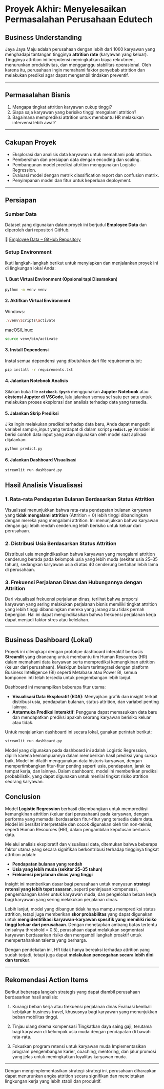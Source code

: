# Proyek Akhir: Menyelesaikan Permasalahan Perusahaan Edutech

## Business Understanding

Jaya Jaya Maju adalah perusahaan dengan lebih dari 1000 karyawan yang menghadapi tantangan tingginya **attrition rate** (karyawan yang keluar). Tingginya attrition ini berpotensi meningkatkan biaya rekrutmen, menurunkan produktivitas, dan mengganggu stabilitas operasional. Oleh karena itu, perusahaan ingin memahami faktor penyebab attrition dan melakukan prediksi agar dapat mengambil tindakan preventif.

---

## Permasalahan Bisnis

1. Mengapa tingkat attrition karyawan cukup tinggi?  
2. Siapa saja karyawan yang berisiko tinggi mengalami attrition?  
3. Bagaimana memprediksi attrition untuk membantu HR melakukan intervensi lebih awal?

---

## Cakupan Proyek

- Eksplorasi dan analisis data karyawan untuk memahami pola attrition.  
- Pembersihan dan persiapan data dengan encoding dan scaling.  
- Pembangunan model prediksi attrition menggunakan Logistic Regression.  
- Evaluasi model dengan metrik classification report dan confusion matrix.  
- Penyimpanan model dan fitur untuk keperluan deployment.

---

## Persiapan

### Sumber Data  
Dataset yang digunakan dalam proyek ini berjudul **Employee Data** dan diperoleh dari repositori GitHub.

🔗 [Employee Data – GitHub Repository](https://github.com/dicodingacademy/dicoding_dataset/tree/main/employee)

### Setup Environment  
Ikuti langkah-langkah berikut untuk menyiapkan dan menjalankan proyek ini di lingkungan lokal Anda:

#### 1. Buat Virtual Environment (Opsional tapi Disarankan)
```bash
python -m venv venv
```
#### 2. Aktifkan Virtual Environment
Windows:
```bash
.\venv\Scripts\activate
```
macOS/Linux:
```bash
source venv/bin/activate
```
#### 3. Install Dependensi
Instal semua dependensi yang dibutuhkan dari file requirements.txt:
```bash
pip install -r requirements.txt
```
#### 4. Jalankan Notebook Analisis
Silakan buka file **`notebook.ipynb`** menggunakan **Jupyter Notebook** atau **ekstensi Jupyter di VSCode**, lalu jalankan semua sel satu per satu untuk melakukan proses eksplorasi dan analisis terhadap data yang tersedia.

#### 5. Jalankan Skrip Prediksi
Jika ingin melakukan prediksi terhadap data baru, Anda dapat mengedit variabel sample_input yang terdapat di dalam script **`predict.py`** Variabel ini berisi contoh data input yang akan digunakan oleh model saat aplikasi dijalankan.
```bash
python predict.py
```
#### 6. Jalankan Dashboard Visualisasi
```bash
streamlit run dashboard.py
```

## Hasil Analisis Visualisasi

### 1. Rata-rata Pendapatan Bulanan Berdasarkan Status Attrition

Visualisasi menunjukkan bahwa rata-rata pendapatan bulanan karyawan yang **tidak mengalami attrition** (Attrition = 0) lebih tinggi dibandingkan dengan mereka yang mengalami attrition. Ini menunjukkan bahwa karyawan dengan gaji lebih rendah cenderung lebih berisiko untuk keluar dari perusahaan.

### 2. Distribusi Usia Berdasarkan Status Attrition

Distribusi usia mengindikasikan bahwa karyawan yang mengalami attrition cenderung berada pada kelompok usia yang lebih muda (sekitar usia 25–35 tahun), sedangkan karyawan usia di atas 40 cenderung bertahan lebih lama di perusahaan.

### 3. Frekuensi Perjalanan Dinas dan Hubungannya dengan Attrition

Dari visualisasi frekuensi perjalanan dinas, terlihat bahwa proporsi karyawan yang sering melakukan perjalanan bisnis memiliki tingkat attrition yang lebih tinggi dibandingkan mereka yang jarang atau tidak pernah bepergian. Hal ini dapat mengindikasikan bahwa frekuensi perjalanan kerja dapat menjadi faktor stres atau kelelahan.

---

## Business Dashboard (Lokal)

Proyek ini dilengkapi dengan prototipe dashboard interaktif berbasis **Streamlit** yang dirancang untuk membantu tim Human Resources (HR) dalam memahami data karyawan serta memprediksi kemungkinan attrition (keluar dari perusahaan). Meskipun belum terintegrasi dengan platform Business Intelligence (BI) seperti Metabase atau Power BI, semua komponen inti telah tersedia untuk pengembangan lebih lanjut.

Dashboard ini menampilkan beberapa fitur utama:

- **Visualisasi Data Eksploratif (EDA)**: Menyajikan grafik dan insight terkait distribusi usia, pendapatan bulanan, status attrition, dan variabel penting lainnya.
- **Antarmuka Prediksi Interaktif**: Pengguna dapat memasukkan data baru dan mendapatkan prediksi apakah seorang karyawan berisiko keluar atau tidak.

Untuk menjalankan dashboard ini secara lokal, gunakan perintah berikut:

```bash
streamlit run dashboard.py
``` 
Model yang digunakan pada dashboard ini adalah Logistic Regression, dipilih karena kemampuannya dalam memberikan hasil prediksi yang cukup baik. Model ini dilatih menggunakan data historis karyawan, dengan mempertimbangkan fitur-fitur penting seperti usia, pendapatan, jarak ke tempat kerja, dan lainnya. Dalam dashboard, model ini memberikan prediksi probabilistik, yang dapat digunakan untuk menilai tingkat risiko attrition seorang karyawan. 

##  Conclusion

Model **Logistic Regression** berhasil dikembangkan untuk memprediksi kemungkinan attrition (keluar dari perusahaan) pada karyawan, dengan performa yang memadai berdasarkan fitur-fitur yang tersedia dalam data. Model ini bersifat interpretable dan cocok digunakan oleh tim non-teknis, seperti Human Resources (HR), dalam pengambilan keputusan berbasis data.

Melalui analisis eksploratif dan visualisasi data, ditemukan bahwa beberapa faktor utama yang secara signifikan berkontribusi terhadap tingginya tingkat attrition adalah:

- **Pendapatan bulanan yang rendah**
- **Usia yang lebih muda (sekitar 25–35 tahun)**
- **Frekuensi perjalanan dinas yang tinggi**

Insight ini memberikan dasar bagi perusahaan untuk menyusun **strategi retensi yang lebih tepat sasaran**, seperti peninjauan kompensasi, pengembangan karier untuk karyawan muda, dan pengelolaan beban kerja bagi karyawan yang sering melakukan perjalanan dinas.

Lebih lanjut, model yang dibangun tidak hanya mampu memprediksi status attrition, tetapi juga memberikan **skor probabilitas** yang dapat digunakan untuk **mengidentifikasi karyawan-karyawan spesifik yang memiliki risiko tinggi keluar dari perusahaan**. Dengan menetapkan ambang batas tertentu (misalnya threshold = 0.5), perusahaan dapat melakukan segmentasi karyawan berdasarkan risiko dan mengambil langkah proaktif untuk mempertahankan talenta yang berharga.

Dengan pendekatan ini, HR tidak hanya bereaksi terhadap attrition yang sudah terjadi, tetapi juga dapat **melakukan pencegahan secara lebih dini dan terukur**.


---

##  Rekomendasi Action Items

Berikut beberapa langkah strategis yang dapat diambil perusahaan berdasarkan hasil analisis:

1. Kurangi beban kerja atau frekuensi perjalanan dinas
   Evaluasi kembali kebijakan business travel, khususnya bagi karyawan yang menunjukkan beban mobilitas tinggi.

2. Tinjau ulang skema kompensasi
   Tingkatkan daya saing gaji, terutama bagi karyawan di kelompok usia muda dengan pendapatan di bawah rata-rata.

3. Fokuskan program retensi untuk karyawan muda
   Implementasikan program pengembangan karier, coaching, mentoring, dan jalur promosi yang jelas untuk meningkatkan loyalitas karyawan muda.

---

Dengan mengimplementasikan strategi-strategi ini, perusahaan diharapkan dapat menurunkan angka attrition secara signifikan dan menciptakan lingkungan kerja yang lebih stabil dan produktif.

